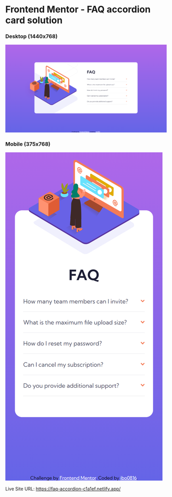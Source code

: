 # Frontend Mentor - FAQ accordion card solution
### Desktop (1440x768)
![](./desktop-screenshot.png)

### Mobile (375x768)  
![](./mobile-screenshot.png)

Live Site URL: https://faq-accordion-c1a1ef.netlify.app/
